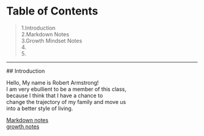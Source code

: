 # Table of Contents
 >1.Introduction <br>
 >2.Markdown Notes<br>
 >3.Growth Mindset Notes<br>
 >4.<br>
 >5.<br>
<hr>
## Introduction
<p> Hello, My name is Robert Armstrong!<br>
I am very ebullient to be a member of this class,<br>
because I think that I have a chance to <br>
change the trajectory of my family and move us <br>
into a better style of living.
</p>
 













[Markdown notes](project\code102\reading-notes\Markdown.md)<br>
[growth notes](project\code102\reading-notes\growth-notes.md) 